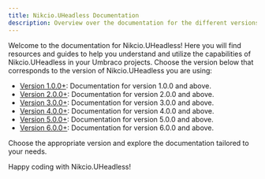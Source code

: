 ```yaml
---
title: Nikcio.UHeadless Documentation
description: Overview over the documentation for the different versions of Nikcio.UHeadless.
---
```


Welcome to the documentation for Nikcio.UHeadless! Here you will find resources and guides to help you understand and utilize the capabilities of Nikcio.UHeadless in your Umbraco projects. Choose the version below that corresponds to the version of Nikcio.UHeadless you are using:

- [Version 1.0.0+](../v1/start/): Documentation for version 1.0.0 and above.
- [Version 2.0.0+](../v2/start/): Documentation for version 2.0.0 and above.
- [Version 3.0.0+](../v3/start/): Documentation for version 3.0.0 and above.
- [Version 4.0.0+](../v4/start/): Documentation for version 4.0.0 and above.
- [Version 5.0.0+](../v5/start/): Documentation for version 5.0.0 and above.
- [Version 6.0.0+](../v6/start/): Documentation for version 6.0.0 and above.

Choose the appropriate version and explore the documentation tailored to your needs.

Happy coding with Nikcio.UHeadless!